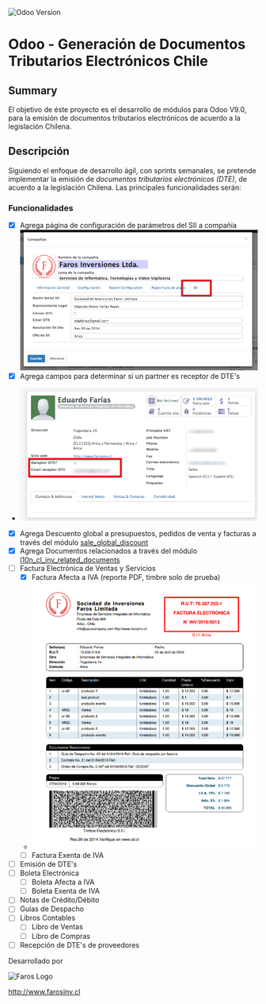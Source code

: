 ![Odoo Version](https://img.shields.io/badge/Odoo%20Version-9.0-orange.svg?style=plastic)

# Odoo - Generación de Documentos Tributarios Electrónicos Chile

## Summary
El objetivo de éste proyecto es el desarrollo de módulos para Odoo V9.0, para la emisión de documentos tributarios electrónicos de acuerdo a la legislación Chilena.

## Descripción
Siguiendo el enfoque de desarrollo ágil, con sprints semanales, se pretende implementar la emisión de *documentos tributarios electrónicos* _(DTE)_, de acuerdo a la legislación Chilena. Las principales funcionalidades serán:

### Funcionalidades 
  - [x] Agrega página de configuración de parámetros del SII a compañía
  ![screenshot01](static/img/screenshot01.png)
  - [x] Agrega campos para determinar si un partner es receptor de DTE's
  - ![screenshot03](static/img/screenshot03.png)
  - [x] Agrega Descuento global a presupuestos, pedidos de venta y facturas a través del módulo [sale_global_discount](https://github.com/farosinv/sale_global_discount)
  - [x] Agrega Documentos relacionados a través del módulo [l10n_cl_inv_related_documents](https://github.com/farosinv/l10n_cl_inv_related_documents)
  - [ ] Factura Electrónica de Ventas y Servicios
    - [x] Factura Afecta a IVA (reporte PDF, timbre solo de prueba)
    - ![screenshot02](static/img/screenshot02.png)
    - [ ] Factura Exenta de IVA
  - [ ] Emisión de DTE's
   - [ ] Boleta Electrónica
     - [ ] Boleta Afecta a IVA
     - [ ] Boleta Exenta de IVA
   - [ ] Notas de Crédito/Débito
   - [ ] Guías de Despacho
   - [ ] Libros Contables
     - [ ] Libro de Ventas
     - [ ] Libro de Compras
  - [ ] Recepción de DTE's de proveedores

Desarrollado por

![Faros Logo](http://farosinv.cl/wp-content/uploads/2016/03/logo_horizantal.png)

http://www.farosinv.cl
